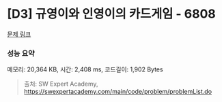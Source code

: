 # [D3] 규영이와 인영이의 카드게임 - 6808 

[문제 링크](https://swexpertacademy.com/main/code/problem/problemDetail.do?contestProbId=AWgv9va6HnkDFAW0) 

### 성능 요약

메모리: 20,364 KB, 시간: 2,408 ms, 코드길이: 1,902 Bytes



> 출처: SW Expert Academy, https://swexpertacademy.com/main/code/problem/problemList.do